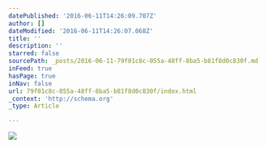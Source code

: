 ```yaml
---
datePublished: '2016-06-11T14:26:09.707Z'
author: []
dateModified: '2016-06-11T14:26:07.068Z'
title: ''
description: ''
starred: false
sourcePath: _posts/2016-06-11-79f01c8c-055a-48ff-8ba5-b81f8d0c830f.md
inFeed: true
hasPage: true
inNav: false
url: 79f01c8c-055a-48ff-8ba5-b81f8d0c830f/index.html
_context: 'http://schema.org'
_type: Article

---
```

![](https://the-grid-user-content.s3-us-west-2.amazonaws.com/d8083f7f-1aaf-4bbc-b213-c58e224a421a.jpg)